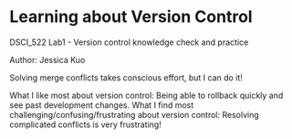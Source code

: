 # Learning about Version Control
DSCI_522 Lab1 - Version control knowledge check and practice

Author: Jessica Kuo

Solving merge conflicts takes conscious effort, but I can do it!


What I like most about version control:
Being able to rollback quickly and see past development changes.
What I find most challenging/confusing/frustrating about version control:
Resolving complicated conflicts is very frustrating!
